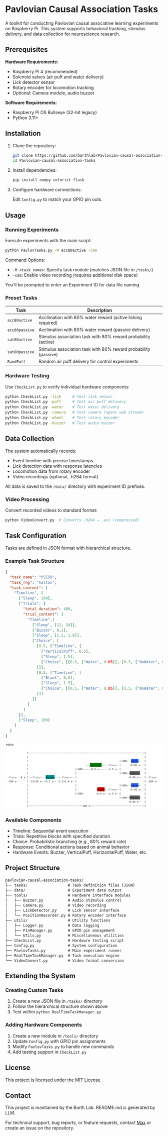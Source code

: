 # Pavlovian Causal Association Tasks

A toolkit for conducting Pavlovian causal associative learning experiments on Raspberry Pi. This system supports behavioral tracking, stimulus delivery, and data collection for neuroscience research.

## Prerequisites

**Hardware Requirements:**

- Raspberry Pi 4 (recommended)
- Solenoid valves (air puff and water delivery)
- Lick detector sensor
- Rotary encoder for locomotion tracking
- Optional: Camera module, audio buzzer

**Software Requirements:**

- Raspberry Pi OS Bullseye (32-bit legacy)
- Python 3.11+

## Installation

1. Clone the repository:

   ```bash
   git clone https://github.com/barthlab/Pavlovian-causal-association-tasks.git
   cd Pavlovian-causal-association-tasks
   ```

2. Install dependencies:

   ```bash
   pip install numpy colorist flask 
   ```

3. Configure hardware connections:

   Edit `Config.py` to match your GPIO pin outs.

## Usage

### Running Experiments

Execute experiments with the main script:

```bash
python PavlovTasks.py -M acc80active -cam
```

Command Options:

- `-M <task_name>`: Specify task module (matches JSON file in `/tasks/`)
- `-cam`: Enable video recording (requires additional disk space)

You'll be prompted to enter an Experiment ID for data file naming.

### Preset Tasks

| Task | Description |
|------|-------------|
| `acc80active` | Acclimation with 80% water reward (active licking required) |
| `acc80passive` | Acclimation with 80% water reward (passive delivery) |
| `sat80active` | Stimulus association task with 80% reward probability (active) |
| `sat80passive` | Stimulus association task with 80% reward probability (passive) |
| `RandPuff` | Random air puff delivery for control experiments |

### Hardware Testing

Use `CheckList.py` to verify individual hardware components:

```bash
python CheckList.py -lick     # Test lick sensor
python CheckList.py -puff     # Test air puff delivery
python CheckList.py -water    # Test water delivery
python CheckList.py -camera   # Test camera (opens web stream)
python CheckList.py -wheel    # Test rotary encoder
python CheckList.py -buzzer   # Test audio buzzer
```

## Data Collection

The system automatically records:

- Event timeline with precise timestamps
- Lick detection data with response latencies
- Locomotion data from rotary encoder
- Video recordings (optional, .h264 format)

All data is saved to the `/data/` directory with experiment ID prefixes.

### Video Processing

Convert recorded videos to standard format:

```bash
python VideoConvert.py  # Converts .h264 → .avi (compressed)
```

## Task Configuration

Tasks are defined in JSON format with hierarchical structure.

### Example Task Structure

```json
{
  "task_name": "PSE50",
  "task_rng": "halton",
  "task_content": [
    "Timeline", [
      ["Sleep", 100],
      ["Trials", {
        "total_duration": 400,
        "trial_content": [
          "Timeline",[
            ["Sleep", [12, 18]],
            ["Buzzer", 0.1],
            ["Sleep", [1.2, 1.8]],
            ["Choice", [
              [0.5, ["Timeline", [
                ["VerticalPuff", 0.5],
                ["Sleep", 1.5],
                ["Choice", [[0.5, ["Water", 0.05]], [0.5, ["NoWater", 0.05]]]]
              ]]],
              [0.5, ["Timeline", [
                ["Blank", 0.5],
                ["Sleep", 1.5],
                ["Choice", [[0.5, ["Water", 0.05]], [0.5, ["NoWater", 0.05]]]]
              ]]]
            ]]
          ]
        ]
      }],
      ["Sleep", 100]
    ]
  ]
}
```

![Example Task Structure](figures/example_task.png)

### Available Components

- Timeline: Sequential event execution
- Trials: Repetitive blocks with specified duration
- Choice: Probabilistic branching (e.g., 80% reward rate)
- Response: Conditional actions based on animal behavior
- Hardware Events: Buzzer, VerticalPuff, HorizontalPuff, Water, etc.

## Project Structure

```text
pavlovian-causal-association-tasks/
├── tasks/                  # Task definition files (JSON)
├── data/                   # Experiment data output
├── tools/                  # Hardware interface modules
│   ├── Buzzer.py           # Audio stimulus control
│   ├── Camera.py           # Video recording
│   ├── LickDetector.py     # Lick sensor interface
│   └── PositionRecorder.py # Rotary encoder interface
├── utils/                  # Utility functions
│   ├── Logger.py           # Data logging
│   ├── PinManager.py       # GPIO pin management
│   └── Utils.py            # Miscellaneous utilities
├── CheckList.py            # Hardware testing script
├── Config.py               # System configuration
├── PavlovTasks.py          # Main experiment runner
├── RealTimeTaskManager.py  # Task execution engine
└── VideoConvert.py         # Video format conversion
```

## Extending the System

### Creating Custom Tasks

1. Create a new JSON file in `/tasks/` directory
2. Follow the hierarchical structure shown above
3. Test within `python RealTimeTaskManager.py`

### Adding Hardware Components

1. Create a new module in `/tools/` directory
2. Update `Config.py` with GPIO pin assignments
3. Modify `PavlovTasks.py` to handle new commands
4. Add testing support in `CheckList.py`

## License

This project is licensed under the [MIT License](LICENSE).

## Contact

This project is maintained by the Barth Lab. README.md is generated by LLM. 

For technical support, bug reports, or feature requests, contact [Max](mailto:maxycc@outlook.com) or create an issue on the repository.
